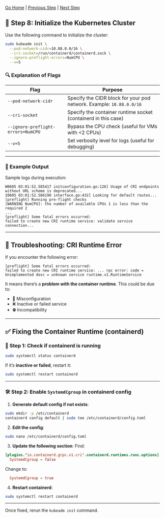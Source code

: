 [Go Home](../README.md) | 
[Previous Step](./install-kubeadm.md) |
[Next Step](./install-calico-cni.md)
## 🚀 Step 8: Initialize the Kubernetes Cluster

Use the following command to initialize the cluster:

```bash
sudo kubeadm init \
  --pod-network-cidr=10.88.0.0/16 \
  --cri-socket=/run/containerd/containerd.sock \
  --ignore-preflight-errors=NumCPU \
  --v=5
```

### 🔍 Explanation of Flags

| Flag                               | Purpose                                                              |
| ---------------------------------- | -------------------------------------------------------------------- |
| `--pod-network-cidr`               | Specify the CIDR block for your pod network. Example: `10.88.0.0/16` |
| `--cri-socket`                     | Specify the container runtime socket (containerd in this case)       |
| `--ignore-preflight-errors=NumCPU` | Bypass the CPU check (useful for VMs with <2 CPUs)                   |
| `--v=5`                            | Set verbosity level for logs (useful for debugging)                  |

---

### 🧪 Example Output

Sample logs during execution:

```log
W0605 03:01:52.585417 initconfiguration.go:126] Usage of CRI endpoints without URL scheme is deprecated...
I0605 03:01:52.586190 interface.go:432] Looking for default routes...
[preflight] Running pre-flight checks
[WARNING NumCPU]: the number of available CPUs 1 is less than the required 2
...
[preflight] Some fatal errors occurred:
failed to create new CRI runtime service: validate service connection...
```

---

## 🧯 Troubleshooting: CRI Runtime Error

If you encounter the following error:

```log
[preflight] Some fatal errors occurred:
failed to create new CRI runtime service: ... rpc error: code = Unimplemented desc = unknown service runtime.v1.RuntimeService
```

It means there’s a **problem with the container runtime**. This could be due to:

* 🔧 Misconfiguration
* ❌ Inactive or failed service
* ⛔ Incompatibility

---

## ✅ Fixing the Container Runtime (containerd)

### 🧪 Step 1: Check if containerd is running

```bash
sudo systemctl status containerd
```

If it’s **inactive or failed**, restart it:

```bash
sudo systemctl restart containerd
```

---

### 🛠️ Step 2: Enable `SystemdCgroup` in containerd config

1. **Generate default config if not exists**:

```bash
sudo mkdir -p /etc/containerd
containerd config default | sudo tee /etc/containerd/config.toml
```

2. **Edit the config**:

```bash
sudo nano /etc/containerd/config.toml
```

3. **Update the following section**:
   Find:

```toml
[plugins."io.containerd.grpc.v1.cri".containerd.runtimes.runc.options]
  SystemdCgroup = false
```

Change to:

```toml
  SystemdCgroup = true
```

4. **Restart containerd**:

```bash
sudo systemctl restart containerd
```

---

Once fixed, rerun the `kubeadm init` command.

